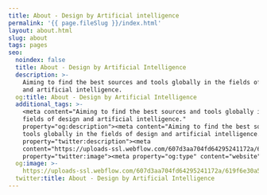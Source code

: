```yaml
---
title: About - Design by Artificial intelligence
permalink: '{{ page.fileSlug }}/index.html'
layout: about.html
slug: about
tags: pages
seo:
  noindex: false
  title: About - Design by Artificial Intelligence
  description: >-
    Aiming to find the best sources and tools globally in the fields of design
    and artificial intelligence.
  og:title: About - Design by Artificial Intelligence
  additional_tags: >-
    <meta content="Aiming to find the best sources and tools globally in the
    fields of design and artificial intelligence."
    property="og:description"><meta content="Aiming to find the best sources and
    tools globally in the fields of design and artificial intelligence."
    property="twitter:description"><meta
    content="https://uploads-ssl.webflow.com/607d3aa704fd64295241172a/619f6e30a59fba2f01e0f6d8_aiwebc2x.png"
    property="twitter:image"><meta property="og:type" content="website">
  og:image: >-
    https://uploads-ssl.webflow.com/607d3aa704fd64295241172a/619f6e30a59fba2f01e0f6d8_aiwebc2x.png
  twitter:title: About - Design by Artificial Intelligence
---
```



